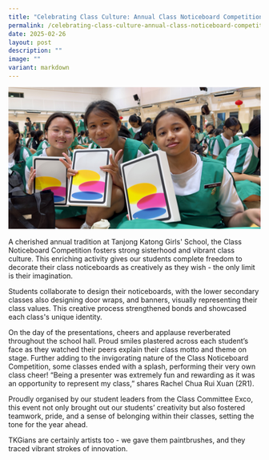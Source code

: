 ```yaml
---
title: "Celebrating Class Culture: Annual Class Noticeboard Competition"
permalink: /celebrating-class-culture-annual-class-noticeboard-competition/
date: 2025-02-26
layout: post
description: ""
image: ""
variant: markdown
---
```

<img src="/images/Sparkling_Moment/2025/PLD_Hero.png">

<p>A cherished annual tradition at Tanjong Katong Girls' School, the Class Noticeboard Competition fosters strong sisterhood and vibrant class culture. This enriching activity gives our students complete freedom to decorate their class noticeboards as creatively as they wish - the only limit is their imagination. </p>

<p>Students collaborate to design their noticeboards, with the lower secondary classes also designing door wraps, and banners, visually representing their class values. This creative process strengthened bonds and showcased each class's unique identity.</p>

<p>On the day of the presentations, cheers and applause reverberated throughout the school hall.  Proud smiles plastered across each student’s face as they watched their peers explain their class motto and theme on stage. Further adding to the invigorating nature of the Class Noticeboard Competition, some classes ended with a splash, performing their very own class cheer! “Being a presenter was extremely fun and rewarding as it was an opportunity to represent my class,” shares Rachel Chua Rui Xuan (2R1).</p>

<p>Proudly organised by our student leaders from the Class Committee Exco, this event not only brought out our students’ creativity but also fostered teamwork, pride, and a sense of belonging within their classes, setting the tone for the year ahead. </p>

<p>TKGians are certainly artists too - we gave them paintbrushes, and they traced vibrant strokes of innovation.</p>